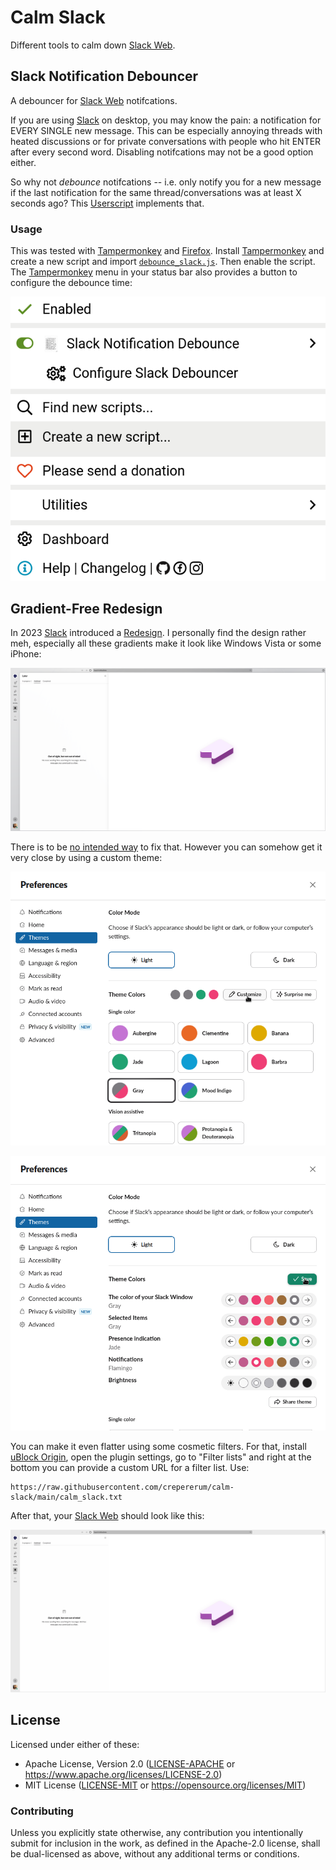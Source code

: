# Calm Slack
Different tools to calm down [Slack Web].


## Slack Notification Debouncer
A debouncer for [Slack Web] notifcations.

If you are using [Slack] on desktop, you may know the pain: a notification for EVERY SINGLE new message. This can be
especially annoying threads with heated discussions or for private conversations with people who hit ENTER after every
second word. Disabling notifcations may not be a good option either.

So why not _debounce_ notifcations -- i.e. only notify you for a new message if the last notification for the same
thread/conversations was at least X seconds ago? This [Userscript] implements that.

### Usage
This was tested with [Tampermonkey] and [Firefox]. Install [Tampermonkey] and create a new script and import
[`debounce_slack.js`](debounce_slack.js). Then enable the script. The [Tampermonkey] menu in your status bar also
provides a button to configure the debounce time:

![Tampermonkey menu](img/tampermonkey_menu.png)


## Gradient-Free Redesign
In 2023 [Slack] introduced a [Redesign]. I personally find the design rather meh, especially all these gradients make
it look like Windows Vista or some iPhone:

![Slack Redesign Gradients](img/slack_redesign_gradients.png)

There is to be [no intended way](https://www.reddit.com/r/Slack/comments/16gqbfs/how_to_remove_the_gradient/) to fix that.
However you can somehow get it very close by using a custom theme:

![Slack Theme Settings Part 1](img/slack_redesign_theme_settings1.png)

![Slack Theme Settings Part 2](img/slack_redesign_theme_settings2.png)

You can make it even flatter using some cosmetic filters. For that, install [uBlock Origin], open the plugin settings,
go to "Filter lists" and right at the bottom you can provide a custom URL for a filter list. Use:

```text
https://raw.githubusercontent.com/crepererum/calm-slack/main/calm_slack.txt
```

After that, your [Slack Web] should look like this:

![Slack Redesign fixed](img/slack_redesign_fixed.png)


## License

Licensed under either of these:

 * Apache License, Version 2.0 ([LICENSE-APACHE](LICENSE-APACHE) or <https://www.apache.org/licenses/LICENSE-2.0>)
 * MIT License ([LICENSE-MIT](LICENSE-MIT) or <https://opensource.org/licenses/MIT>)

### Contributing

Unless you explicitly state otherwise, any contribution you intentionally submit for inclusion in the work, as defined
in the Apache-2.0 license, shall be dual-licensed as above, without any additional terms or conditions.


[Firefox]: https://www.mozilla.org/en-US/firefox/
[Redesign]: https://slack.com/blog/productivity/a-redesigned-slack-built-for-focus
[Slack]: https://slack.com/
[Slack Web]: https://app.slack.com/client/
[Tampermonkey]: https://www.tampermonkey.net/
[uBlock Origin]: https://ublockorigin.com/
[Userscript]: https://en.wikipedia.org/wiki/Userscript
